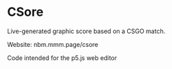 # CSore
Live-generated graphic score based on a CSGO match.

Website: nbm.mmm.page/csore

Code intended for the p5.js web editor
